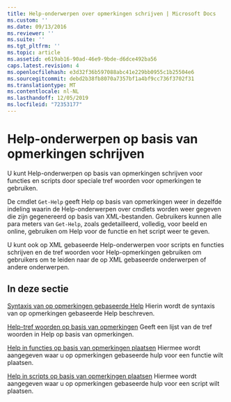 ```yaml
---
title: Help-onderwerpen over opmerkingen schrijven | Microsoft Docs
ms.custom: ''
ms.date: 09/13/2016
ms.reviewer: ''
ms.suite: ''
ms.tgt_pltfrm: ''
ms.topic: article
ms.assetid: e619ab16-90ad-46e9-9bde-d6dce492ba56
caps.latest.revision: 4
ms.openlocfilehash: e3d32f36b597088abc41e229bb0955c1b25504e6
ms.sourcegitcommit: debd2b38fb8070a7357bf1a4bf9cc736f3702f31
ms.translationtype: MT
ms.contentlocale: nl-NL
ms.lasthandoff: 12/05/2019
ms.locfileid: "72353177"
---
```

# <a name="writing-comment-based-help-topics"></a>Help-onderwerpen op basis van opmerkingen schrijven

U kunt Help-onderwerpen op basis van opmerkingen schrijven voor functies en scripts door speciale tref woorden voor opmerkingen te gebruiken.

 De cmdlet `Get-Help` geeft Help op basis van opmerkingen weer in dezelfde indeling waarin de Help-onderwerpen over cmdlets worden weer gegeven die zijn gegenereerd op basis van XML-bestanden. Gebruikers kunnen alle para meters van `Get-Help`, zoals gedetailleerd, volledig, voor beeld en online, gebruiken om Help voor de functie en het script weer te geven.

 U kunt ook op XML gebaseerde Help-onderwerpen voor scripts en functies schrijven en de tref woorden voor Help-opmerkingen gebruiken om gebruikers om te leiden naar de op XML gebaseerde onderwerpen of andere onderwerpen.

## <a name="in-this-section"></a>In deze sectie

 [Syntaxis van op opmerkingen gebaseerde Help](./syntax-of-comment-based-help.md) Hierin wordt de syntaxis van op opmerkingen gebaseerde Help beschreven.

 [Help-tref woorden op basis van opmerkingen](./comment-based-help-keywords.md) Geeft een lijst van de tref woorden in Help op basis van opmerkingen.

 [Help in functies op basis van opmerkingen plaatsen](./placing-comment-based-help-in-functions.md) Hiermee wordt aangegeven waar u op opmerkingen gebaseerde hulp voor een functie wilt plaatsen.

 [Help in scripts op basis van opmerkingen plaatsen](./placing-comment-based-help-in-scripts.md) Hiermee wordt aangegeven waar u op opmerkingen gebaseerde hulp voor een script wilt plaatsen.
